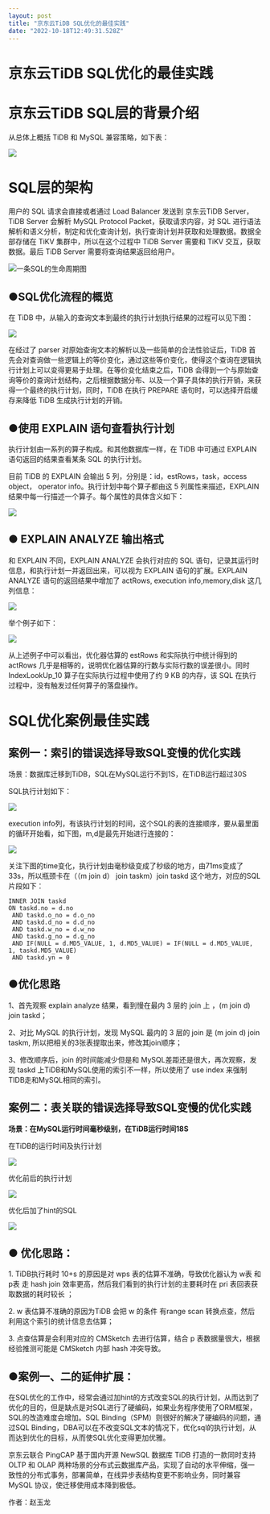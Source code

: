 ```yaml
---
layout: post
title: "京东云TiDB SQL优化的最佳实践"
date: "2022-10-18T12:49:31.528Z"
---
```

京东云TiDB SQL优化的最佳实践
==================

京东云TiDB SQL层的背景介绍
=================

从总体上概括 TiDB 和 MySQL 兼容策略，如下表：

![](https://oscimg.oschina.net/oscnet/up-ce7da20a01172c6bbadac82e84bf9eeb00a.png)

SQL层的架构
=======

用户的 SQL 请求会直接或者通过 Load Balancer 发送到 京东云TiDB Server，TiDB Server 会解析 MySQL Protocol Packet，获取请求内容，对 SQL 进行语法解析和语义分析，制定和优化查询计划，执行查询计划并获取和处理数据。数据全部存储在 TiKV 集群中，所以在这个过程中 TiDB Server 需要和 TiKV 交互，获取数据。最后 TiDB Server 需要将查询结果返回给用户。

![](https://mp.toutiao.com/mp/agw/article_material/open_image/get?code=NTA0NmU3NTJhYWZhNTU0NjIyM2Q5NmQxZDk3NDZkMDAsMTY2NTk4NTQwMjkxMw==)一条SQL的生命周期图

●SQL优化流程的概览
-----------

在 TiDB 中，从输入的查询文本到最终的执行计划执行结果的过程可以见下图：

![](https://mp.toutiao.com/mp/agw/article_material/open_image/get?code=ZjMyZGFiOTkyY2Y1YTc3ZTFlOTU0MGY2M2JmMDcyOWEsMTY2NTk4NTQwMjkxMw==)

在经过了 parser 对原始查询文本的解析以及一些简单的合法性验证后，TiDB 首先会对查询做一些逻辑上的等价变化，通过这些等价变化，使得这个查询在逻辑执行计划上可以变得更易于处理。在等价变化结束之后，TiDB 会得到一个与原始查询等价的查询计划结构，之后根据数据分布、以及一个算子具体的执行开销，来获得一个最终的执行计划，同时，TiDB 在执行 PREPARE 语句时，可以选择开启缓存来降低 TiDB 生成执行计划的开销。

●使用 EXPLAIN 语句查看执行计划
--------------------

执行计划由一系列的算子构成。和其他数据库一样，在 TiDB 中可通过 EXPLAIN 语句返回的结果查看某条 SQL 的执行计划。

目前 TiDB 的 EXPLAIN 会输出 5 列，分别是：id，estRows，task，access object， operator info。执行计划中每个算子都由这 5 列属性来描述，EXPLAIN结果中每一行描述一个算子。每个属性的具体含义如下：

![](https://mp.toutiao.com/mp/agw/article_material/open_image/get?code=ZjVkNTQyMzg4ZDBjOGY5MDdhNzA0MmU5ZTAwZGZkODgsMTY2NTk4NTQwMjkxMw==)

● EXPLAIN ANALYZE 输出格式
----------------------

和 EXPLAIN 不同，EXPLAIN ANALYZE 会执行对应的 SQL 语句，记录其运行时信息，和执行计划一并返回出来，可以视为 EXPLAIN 语句的扩展。EXPLAIN ANALYZE 语句的返回结果中增加了 actRows, execution info,memory,disk 这几列信息：

![](https://mp.toutiao.com/mp/agw/article_material/open_image/get?code=MDUwNjRiMzg5NTFjZjNkZjU2Mjc5MDBkMWQ2Mzk5OTgsMTY2NTk4NTQwMjkxMw==)

举个例子如下：

![](https://mp.toutiao.com/mp/agw/article_material/open_image/get?code=ZjJhZDJlZTgyNThhNmI4YTFjOTdiZmU2ODIwMmIwMDUsMTY2NTk4NTQwMjkxMw==)

从上述例子中可以看出，优化器估算的 estRows 和实际执行中统计得到的 actRows 几乎是相等的，说明优化器估算的行数与实际行数的误差很小。同时 IndexLookUp\_10 算子在实际执行过程中使用了约 9 KB 的内存，该 SQL 在执行过程中，没有触发过任何算子的落盘操作。

SQL优化案例最佳实践
===========

案例一：索引的错误选择导致SQL变慢的优化实践
-----------------------

场景：数据库迁移到TiDB，SQL在MySQL运行不到1S，在TiDB运行超过30S

SQL执行计划如下：

![](https://mp.toutiao.com/mp/agw/article_material/open_image/get?code=MGE3OTQ2OTcxMDAxZjM0OTRmMjQ3YzIyOGNlMmU4YjcsMTY2NTk4NTQwMjkxMw==)

execution info列，有该执行计划的时间，这个SQL的表的连接顺序，要从最里面的循环开始看，如下图，m,d是最先开始进行连接的：

![](https://mp.toutiao.com/mp/agw/article_material/open_image/get?code=ZjVkYTBiMmY1NDY2NWY1ODFhOWUyOWRmMWYwNjA2MjksMTY2NTk4NTQwMjkxMw==)

关注下图的time变化，执行计划由毫秒级变成了秒级的地方，由71ms变成了33s，所以瓶颈卡在（（m join d） join taskm）join taskd 这个地方，对应的SQL片段如下：

    INNER JOIN taskd
    ON taskd.no = d.no
     AND taskd.o_no = d.o_no
     AND taskd.d_no = d.d_no
     AND taskd.w_no = d.w_no
     AND taskd.g_no = d.g_no
     AND IF(NULL = d.MD5_VALUE, 1, d.MD5_VALUE) = IF(NULL = d.MD5_VALUE, 1, taskd.MD5_VALUE)
     AND taskd.yn = 0
    
    

●优化思路
-----

1、首先观察 explain analyze 结果，看到慢在最内 3 层的 join 上 ，(m join d) join taskd；

2、对比 MySQL 的执行计划，发现 MySQL 最内的 3 层的 join 是 (m join d) join taskm, 所以把相关的3张表提取出来，修改其join顺序；

3、修改顺序后，join 的时间能减少但是和 MySQL差距还是很大，再次观察，发现 taskd 上TiDB和MySQL使用的索引不一样，所以使用了 use index 来强制TIDB走和MySQL相同的索引。

案例二：表关联的错误选择导致SQL变慢的优化实践
------------------------

**场景：在MySQL运行时间毫秒级别，在TiDB运行时间18S**

在TiDB的运行时间及执行计划

![](https://mp.toutiao.com/mp/agw/article_material/open_image/get?code=NGM3NjRlMTZiN2U4NzRlNjI1MTQ0NjUwODFiNTg1NzgsMTY2NTk4NTQwMjkxMw==)

优化前后的执行计划

![](https://mp.toutiao.com/mp/agw/article_material/open_image/get?code=ZWIyODU2M2Q1MDc0NWIyYjM5MWU4MjZlNTBjNmRlM2UsMTY2NTk4NTQwMjkxMw==)

优化后加了hint的SQL

![](https://mp.toutiao.com/mp/agw/article_material/open_image/get?code=MWRkZTVmNWU2ZTdlYmZkZjY3ZDVlYWM5ZmNhNTBmNTQsMTY2NTk4NTQwMjkxMw==)

● 优化思路：
-------

1\. TiDB执行耗时 10+s 的原因是对 wps 表的估算不准确，导致优化器认为 w表 和 p表 走 hash join 效率更高，然后我们看到的执行计划的主要耗时在 pri 表回表获取数据的耗时较长 ；

2\. w 表估算不准确的原因为TiDB 会把 w 的条件 有range scan 转换点查，然后利用这个索引的统计信息去估算；

3\. 点查估算是会利用对应的 CMSketch 去进行估算，结合 p 表数据量很大，根据经验推测可能是 CMSketch 内部 hash 冲突导致。

●案例一、二的延伸扩展：
------------

在SQL优化的工作中，经常会通过加hint的方式改变SQL的执行计划，从而达到了优化的目的，但是缺点是对SQL进行了硬编码，如果业务程序使用了ORM框架，SQL的改造难度会增加。SQL Binding（SPM）则很好的解决了硬编码的问题，通过SQL Binding，DBA可以在不改变SQL文本的情况下，优化sql的执行计划，从而达到优化的目标，从而使SQL优化变得更加优雅。

京东云联合 PingCAP 基于国内开源 NewSQL 数据库 TiDB 打造的一款同时支持 OLTP 和 OLAP 两种场景的分布式云数据库产品，实现了自动的水平伸缩，强一致性的分布式事务，部署简单，在线异步表结构变更不影响业务，同时兼容 MySQL 协议，使迁移使用成本降到极低。

作者：赵玉龙